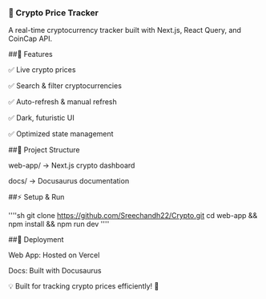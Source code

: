 ### 🚀 Crypto Price Tracker

A real-time cryptocurrency tracker built with Next.js, React Query, and CoinCap API.



##📌 Features

✅ Live crypto prices

✅ Search & filter cryptocurrencies

✅ Auto-refresh & manual refresh

✅ Dark, futuristic UI

✅ Optimized state management


##📂 Project Structure

web-app/ → Next.js crypto dashboard

docs/ → Docusaurus documentation


##⚡ Setup & Run

''''sh
git clone https://github.com/Sreechandh22/Crypto.git
cd web-app && npm install && npm run dev
''''

##🚀 Deployment

Web App: Hosted on Vercel

Docs: Built with Docusaurus

💡 Built for tracking crypto prices efficiently! 🚀








